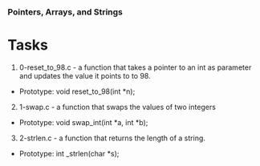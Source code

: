 ### Pointers, Arrays, and Strings
# Tasks
1. 0-reset_to_98.c - a function that takes a pointer to an int as parameter and updates the value it points to to 98.
 - Prototype: void reset_to_98(int *n);

2. 1-swap.c - a function that swaps the values of two integers
 - Prototype: void swap_int(int *a, int *b);

3. 2-strlen.c - a function that returns the length of a string.

 - Prototype: int _strlen(char *s);


